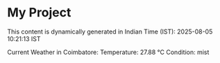 # My Project

This content is dynamically generated in Indian Time (IST): 2025-08-05 10:21:13 IST


Current Weather in Coimbatore:
Temperature: 27.88 °C
Condition: mist
